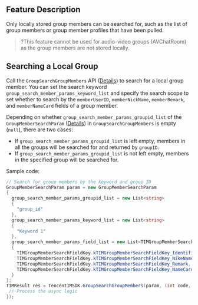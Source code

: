 ## Feature Description
Only locally stored group members can be searched for, such as the list of group members or group member profiles that have been pulled.

> ?This feature cannot be used for audio-video groups (AVChatRoom) as the group members are not stored locally.
## Searching a Local Group
Call the `GroupSearchGroupMembers` API ([Details](https://comm.qq.com/im/doc/unity/en/api/GroupApi/GroupSearchGroupMembers.html)) to search for a local group member.
You can set the search keyword `group_search_member_params_keyword_list` and specify the search scope to set whether to search by the `memberUserID`, `memberNickName`, `memberRemark`, and `memberNameCard` fields of a group member.

Depending on whether `group_search_member_params_groupid_list` of the `GroupMemberSearchParam` ([Details](https://comm.qq.com/im/doc/unity/en/types/GroupsAttributes/GroupMemberSearchParam.html)) in `GroupSearchGroupMembers` is empty (`null`), there are two cases:
- If `group_search_member_params_groupid_list` is left empty, members in all the groups will be searched for and returned by `groupID`.
- If `group_search_member_params_groupid_list` is not left empty, members in the specified group will be searched for.

Sample code:



```c#
// Search for group members by the keyword and group ID
GroupMemberSearchParam param = new GroupMemberSearchParam
{
  group_search_member_params_groupid_list = new List<string>
  {
    "group_id"
  },
  group_search_member_params_keyword_list = new List<string>
  {
    "Keyword 1"
  },
  group_search_member_params_field_list = new List<TIMGroupMemberSearchFieldKey>
  {
    TIMGroupMemberSearchFieldKey.kTIMGroupMemberSearchFieldKey_Identifier,
    TIMGroupMemberSearchFieldKey.kTIMGroupMemberSearchFieldKey_NikeName,
    TIMGroupMemberSearchFieldKey.kTIMGroupMemberSearchFieldKey_Remark,
    TIMGroupMemberSearchFieldKey.kTIMGroupMemberSearchFieldKey_NameCard,
  }
};
TIMResult res = TencentIMSDK.GroupSearchGroupMembers(param, (int code, string desc, List<GroupGetOnlineMemberCountResult> result, string user_data)=>{
 // Process the async logic
});
```




